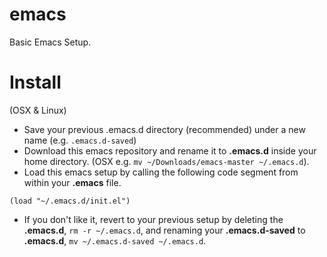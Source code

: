 # emacs

Basic Emacs Setup.

# Install
(OSX & Linux)
- Save your previous .emacs.d directory (recommended) under a new name (e.g. `.emacs.d-saved`)
- Download this emacs repository and rename it to **.emacs.d** inside your home directory.
  (OSX e.g. `mv ~/Downloads/emacs-master ~/.emacs.d`).
- Load this emacs setup by calling the following code segment from within your **.emacs** file.

``` elisp 
(load "~/.emacs.d/init.el")
```
- If you don't like it, revert to your previous setup by deleting the **.emacs.d**,
  `rm -r ~/.emacs.d`,  and renaming your **.emacs.d-saved** to **.emacs.d**,
  `mv ~/.emacs.d-saved ~/.emacs.d`.
